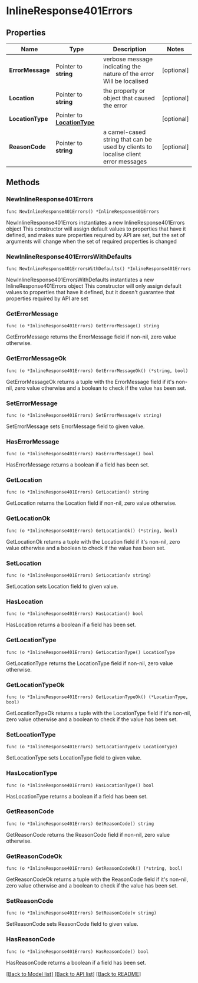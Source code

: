 # InlineResponse401Errors

## Properties

Name | Type | Description | Notes
------------ | ------------- | ------------- | -------------
**ErrorMessage** | Pointer to **string** | verbose message indicating the nature of the error Will be localised  | [optional] 
**Location** | Pointer to **string** | the property or object that caused the error | [optional] 
**LocationType** | Pointer to [**LocationType**](LocationType.md) |  | [optional] 
**ReasonCode** | Pointer to **string** | a camel-cased string that can be used by clients to localise client error messages | [optional] 

## Methods

### NewInlineResponse401Errors

`func NewInlineResponse401Errors() *InlineResponse401Errors`

NewInlineResponse401Errors instantiates a new InlineResponse401Errors object
This constructor will assign default values to properties that have it defined,
and makes sure properties required by API are set, but the set of arguments
will change when the set of required properties is changed

### NewInlineResponse401ErrorsWithDefaults

`func NewInlineResponse401ErrorsWithDefaults() *InlineResponse401Errors`

NewInlineResponse401ErrorsWithDefaults instantiates a new InlineResponse401Errors object
This constructor will only assign default values to properties that have it defined,
but it doesn't guarantee that properties required by API are set

### GetErrorMessage

`func (o *InlineResponse401Errors) GetErrorMessage() string`

GetErrorMessage returns the ErrorMessage field if non-nil, zero value otherwise.

### GetErrorMessageOk

`func (o *InlineResponse401Errors) GetErrorMessageOk() (*string, bool)`

GetErrorMessageOk returns a tuple with the ErrorMessage field if it's non-nil, zero value otherwise
and a boolean to check if the value has been set.

### SetErrorMessage

`func (o *InlineResponse401Errors) SetErrorMessage(v string)`

SetErrorMessage sets ErrorMessage field to given value.

### HasErrorMessage

`func (o *InlineResponse401Errors) HasErrorMessage() bool`

HasErrorMessage returns a boolean if a field has been set.

### GetLocation

`func (o *InlineResponse401Errors) GetLocation() string`

GetLocation returns the Location field if non-nil, zero value otherwise.

### GetLocationOk

`func (o *InlineResponse401Errors) GetLocationOk() (*string, bool)`

GetLocationOk returns a tuple with the Location field if it's non-nil, zero value otherwise
and a boolean to check if the value has been set.

### SetLocation

`func (o *InlineResponse401Errors) SetLocation(v string)`

SetLocation sets Location field to given value.

### HasLocation

`func (o *InlineResponse401Errors) HasLocation() bool`

HasLocation returns a boolean if a field has been set.

### GetLocationType

`func (o *InlineResponse401Errors) GetLocationType() LocationType`

GetLocationType returns the LocationType field if non-nil, zero value otherwise.

### GetLocationTypeOk

`func (o *InlineResponse401Errors) GetLocationTypeOk() (*LocationType, bool)`

GetLocationTypeOk returns a tuple with the LocationType field if it's non-nil, zero value otherwise
and a boolean to check if the value has been set.

### SetLocationType

`func (o *InlineResponse401Errors) SetLocationType(v LocationType)`

SetLocationType sets LocationType field to given value.

### HasLocationType

`func (o *InlineResponse401Errors) HasLocationType() bool`

HasLocationType returns a boolean if a field has been set.

### GetReasonCode

`func (o *InlineResponse401Errors) GetReasonCode() string`

GetReasonCode returns the ReasonCode field if non-nil, zero value otherwise.

### GetReasonCodeOk

`func (o *InlineResponse401Errors) GetReasonCodeOk() (*string, bool)`

GetReasonCodeOk returns a tuple with the ReasonCode field if it's non-nil, zero value otherwise
and a boolean to check if the value has been set.

### SetReasonCode

`func (o *InlineResponse401Errors) SetReasonCode(v string)`

SetReasonCode sets ReasonCode field to given value.

### HasReasonCode

`func (o *InlineResponse401Errors) HasReasonCode() bool`

HasReasonCode returns a boolean if a field has been set.


[[Back to Model list]](../README.md#documentation-for-models) [[Back to API list]](../README.md#documentation-for-api-endpoints) [[Back to README]](../README.md)



